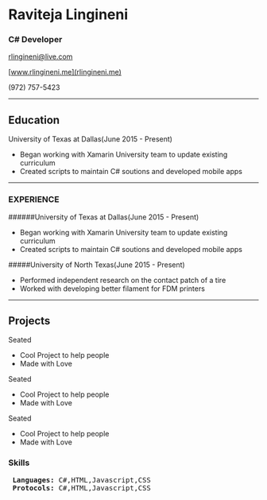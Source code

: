 <link rel="stylesheet" type="text/css" href="styling.css">

# Raviteja Lingineni
### C# Developer 
		
[rlingineni@live.com](rlingineni@live.com) 

[www.rlingineni.me](rlingineni.me)

 (972) 757-5423

------

## Education

<p class="titles">
University of Texas at Dallas(June 2015 - Present)
<p/> 

* Began working with Xamarin University team to update existing curriculum
* Created scripts to maintain C# soutions and developed mobile apps

-------

### EXPERIENCE


######University of Texas at Dallas(June 2015 - Present)

* Began working with Xamarin University team to update existing curriculum
* Created scripts to maintain C# soutions and developed mobile apps
	

#####University of North Texas(June 2015 - Present)

* Performed independent research on the contact patch of a tire 
* Worked with developing better filament for FDM printers


------

## Projects

<p class="titles">
Seated
<p/> 

* Cool Project to help people
* Made with Love

<p class="titles">
Seated
<p/> 

* Cool Project to help people
* Made with Love

<p class="titles">
Seated
<p/> 

* Cool Project to help people
* Made with Love

### Skills 

<pre>
 <b>Languages:</b> C#,HTML,Javascript,CSS
 <b>Protocols:</b> C#,HTML,Javascript,CSS
</pre>



